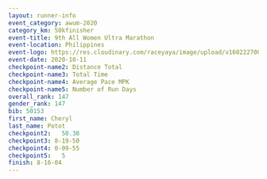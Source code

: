 ```yaml
--- 
layout: runner-info 
event_category: awum-2020 
category_km: 50kfinisher 
event-title: 9th All Women Ultra Marathon 
event-location: Philippines 
event-logo: https://res.cloudinary.com/raceyaya/image/upload/v1602227002/10CB9A1D-4FF2-4FEC-BCB9-63DD1E148A9D_hlcl3g.jpg 
event-date: 2020-10-11 
checkpoint-name2: Distance Total 
checkpoint-name3: Total Time 
checkpoint-name4: Average Pace MPK 
checkpoint-name5: Number of Run Days 
overall_rank: 147
gender_rank: 147
bib: 50153
first_name: Cheryl
last_name: Potot
checkpoint2:   50.38 
checkpoint3: 8-19-50
checkpoint4: 0-09-55
checkpoint5:   5 
finish: 8-16-04
--- 
```

